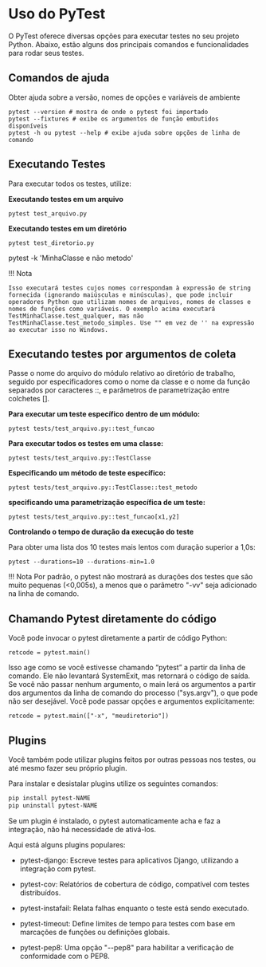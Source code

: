# Uso do PyTest

O PyTest oferece diversas opções para executar testes no seu projeto Python. Abaixo, estão alguns dos principais comandos e funcionalidades para rodar seus testes.

## Comandos de ajuda

Obter ajuda sobre a versão, nomes de opções e variáveis de ambiente

```
pytest --version # mostra de onde o pytest foi importado
pytest --fixtures # exibe os argumentos de função embutidos disponíveis
pytest -h ou pytest --help # exibe ajuda sobre opções de linha de comando
```

## Executando Testes

Para executar todos os testes, utilize:

**Executando testes em um arquivo**

```
pytest test_arquivo.py
```

**Executando testes em um diretório**

```
pytest test_diretorio.py
```

pytest -k 'MinhaClasse e não metodo'

!!! Nota

    Isso executará testes cujos nomes correspondam à expressão de string fornecida (ignorando maiúsculas e minúsculas), que pode incluir operadores Python que utilizam nomes de arquivos, nomes de classes e nomes de funções como variáveis. O exemplo acima executará TestMinhaClasse.test_qualquer, mas não TestMinhaClasse.test_metodo_simples. Use "" em vez de '' na expressão ao executar isso no Windows.


## Executando testes por argumentos de coleta

Passe o nome do arquivo do módulo relativo ao diretório de trabalho, seguido por especificadores como o nome da classe e o nome da função separados por caracteres ::, e parâmetros de parametrização entre colchetes [].

**Para executar um teste específico dentro de um módulo:**
```
pytest tests/test_arquivo.py::test_funcao
```

**Para executar todos os testes em uma classe:**
```
pytest tests/test_arquivo.py::TestClasse
```

**Especificando um método de teste específico:**
```
pytest tests/test_arquivo.py::TestClasse::test_metodo
```

**specificando uma parametrização específica de um teste:**
```
pytest tests/test_arquivo.py::test_funcao[x1,y2]
```

**Controlando o tempo de duração da execução do teste**

Para obter uma lista dos 10 testes mais lentos com duração superior a 1,0s:
```
pytest --durations=10 --durations-min=1.0
```
!!! Nota
    Por padrão, o pytest não mostrará as durações dos testes que são muito pequenas (<0,005s), a menos que o parâmetro "-vv" seja adicionado na linha de comando.

## Chamando Pytest diretamente do código

Você pode invocar o pytest diretamente a partir de código Python:
```
retcode = pytest.main()
```
Isso age como se você estivesse chamando “pytest” a partir da linha de comando. Ele não levantará SystemExit, mas retornará o código de saída. Se você não passar nenhum argumento, o main lerá os argumentos a partir dos argumentos da linha de comando do processo ("sys.argv"), o que pode não ser desejável. Você pode passar opções e argumentos explicitamente:
```
retcode = pytest.main(["-x", "meudiretorio"])
```


## Plugins

Você também pode utilizar plugins feitos por outras pessoas nos testes, ou até mesmo fazer seu próprio plugin.

Para instalar e desistalar plugins utilize os seguintes comandos:

```bash
pip install pytest-NAME
pip uninstall pytest-NAME
```
Se um plugin é instalado, o pytest automaticamente acha e faz a integração, não há necessidade de ativá-los.

Aqui está alguns plugins populares:

* pytest-django: Escreve testes para aplicativos Django, utilizando a integração com pytest.

* pytest-cov: Relatórios de cobertura de código, compatível com testes distribuídos.

* pytest-instafail: Relata falhas enquanto o teste está sendo executado.

* pytest-timeout: Define limites de tempo para testes com base em marcações de funções ou definições globais.

* pytest-pep8: Uma opção "--pep8" para habilitar a verificação de conformidade com o PEP8.
